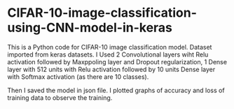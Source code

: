 # CIFAR-10-image-classification-using-CNN-model-in-keras

This is a Python code for CIFAR-10 image classification model.
Dataset imported from keras datasets.
I Used 2 Convolutional layers wiht Relu activation followed by Maxppoling layer and Dropout regularization,
1 Dense layer with 512 units with Relu activation followed by 10 units Dense layer with Softmax activation (as there are 10 classes).

Then I saved the model in json file.
I plotted graphs of accuracy and loss of training data to observe the training.

